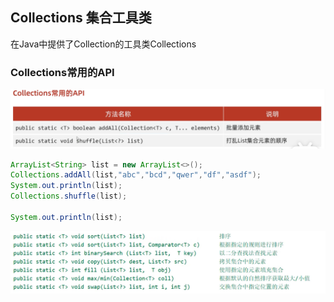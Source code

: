 ## Collections 集合工具类
在Java中提供了Collection的工具类Collections

### Collections常用的API
![alt text](./img/image-34.png)

```java
ArrayList<String> list = new ArrayList<>();
Collections.addAll(list,"abc","bcd","qwer","df","asdf");
System.out.println(list);
Collections.shuffle(list);

System.out.println(list);
```

![alt text](./img/image-35.png)